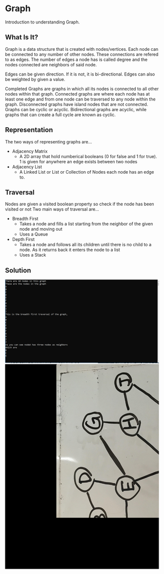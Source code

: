 # Graph
Introduction to understanding Graph.

## What Is It?
Graph is a data structure that is created with nodes/vertices. Each node can be connected
to any number of other nodes. These connections are refered to as edges. The number of 
edges a node has is called degree and the nodes connected are neighbors of said node.

Edges can be given direction. If it is not, it is bi-directional. Edges can also be weighted by given a value.

Completed Graphs are graphs in which all its nodes is connected to all other nodes within
that graph. Connected graphs are where each node has at least one edge and from one node
can be traversed to any node within the graph. Disconnected graphs have island nodes that
are not connected. Graphs can be cyclic or acyclic. Bidirectional graphs are acyclic, 
while graphs that can create a full cycle are known as cyclic.

## Representation
The two ways of representing graphs are...
* Adjacency Matrix
  * A 2D array that hold numberical booleans (0 for false and 1 for true). 1 is given for anywhere an edge exists between two nodes
* Adjacency List
  * A Linked List or List or Collection of Nodes each node has an edge to.

## Traversal
Nodes are given a visited boolean property so check if the node has been visited or not
Two main ways of traversal are...
* Breadth First
  * Takes a node and fills a list starting from the neighbor of the given node and moving out
  * Uses a Queue
* Depth First
  * Takes a node and follows all its children until there is no child to a node. As it returns back it enters the node to a list
  * Uses a Stack 

## Solution

![LinkedList](../../assets/graph_visual.PNG)
![LinkedList](../../assets/graph_drawing.jpg)
